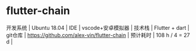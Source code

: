 # flutter-chain

开发系统 | Ubuntu 18.04 |
IDE	        | vscode+安卓模拟器 |
技术栈      | Flutter + dart |
git仓库	 | https://github.com/alex-vin/flutter-chain |
预计耗时  | 108 h / 4 = 27 d |
